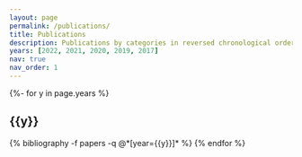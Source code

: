 ```yaml
---
layout: page
permalink: /publications/
title: Publications
description: Publications by categories in reversed chronological order. Full list can be found at <b><a href='https://scholar.google.com/citations?user=8XQPi7YAAAAJ&hl=en'>Google Scholar</a></b>.
years: [2022, 2021, 2020, 2019, 2017]
nav: true
nav_order: 1
---
```

<!-- _pages/publications.md -->
<div class="publications">

{%- for y in page.years %}
  <h2 class="year">{{y}}</h2>
  {% bibliography -f papers -q @*[year={{y}}]* %}
{% endfor %}

</div>

